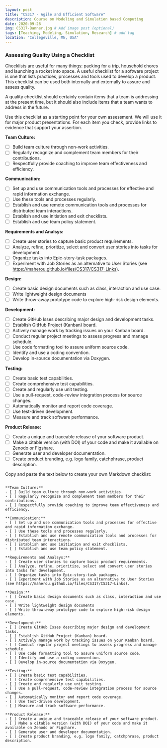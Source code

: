 ```yaml
---
layout: post
title: "CS317 - Agile and Efficient Software"
description: Course on Modeling and Simulation based Computing
date: 2020-09-28
img: CS317-Banner.jpg # Add image post (optional)
tags: [Teaching, Modeling, Simulation, Research] # add tag
location: "Collegeville, MN, USA"
---
```


### Assessing Quality Using a Checklist

Checklists are useful for many things: packing for a trip, household chores and launching a rocket into space.  A useful checklist for a software project is one that lists practices, processes and tools used to develop a product.  This checklist can be used both internally and externally to assure and assess quality.

A quality checklist should certainly contain items that a team is addressing at the present time, but it should also include items that a team wants to address in the future.

Use this checklist as a starting point for your own assessment.  We will use it for major product presentations.  For each item you check, provide links to evidence that support your assertion.

**Team Culture:**
- [ ] Build team culture through non-work activities.
- [ ] Regularly recognize and complement team members for their contributions.
- [ ] Respectfully provide coaching to improve team effectiveness and efficiency.

**Communication:**
- [ ] Set up and use communication tools and processes for effective and rapid information exchange.
- [ ] Use these tools and processes regularly.
- [ ] Establish and use remote communication tools and processes for distributed team interactions.
- [ ] Establish and use initiation and exit checklists.
- [ ] Establish and use team policy statement.

**Requirements and Analsys:**
- [ ] Create user stories to capture basic product requirements.
- [ ] Analyze, refine, prioritize, select and convert user stories into tasks for development.
- [ ] Organize tasks into Epic-story-task packages.
- [ ] Experiment with Job Stories as an alternative to User Stories (see https://maherou.github.io/files/CS317/CS317-Links).

**Design:**
- [ ] Create basic design documents such as class, interaction and use case.
- [ ] Write lightweight design documents
- [ ] Write throw-away prototype code to explore high-risk design elements.

**Development:**
- [ ] Create GitHub Isses describing major design and development tasks.
- [ ] Establish GitHub Project (Kanban) board.
- [ ] Actively manage work by tracking issues on your Kanban board.
- [ ] Conduct regular project meetings to assess progress and manage schedule.
- [ ] Use code formatting tool to assure uniform source code.
- [ ] Identify and use a coding convention.
- [ ] Develop in-source documentation via Doxygen.

**Testing:**
- [ ] Create basic test capabilities.
- [ ] Create comprehensive test capabilities.
- [ ] Create and regularly use unit testing.
- [ ] Use a pull-request, code-review integration process for source changes.
- [ ] Automatically monitor and report code coverage.
- [ ] Use test-driven development.
- [ ] Measure and track software performance.

**Product Release:**
- [ ] Create a unique and traceable release of your software product.
- [ ] Make a citable version (with DOI) of your code and make it available on Zenodo or Figshare.
- [ ] Generate user and developer documentation.
- [ ] Create product branding, e.g. logo family, catchphrase, product description.

Copy and paste the text below to create your own Markdown checklist:

```

**Team Culture:**
- [ ] Build team culture through non-work activities.
- [ ] Regularly recognize and complement team members for their contributions.
- [ ] Respectfully provide coaching to improve team effectiveness and efficiency.

**Communication:**
- [ ] Set up and use communication tools and processes for effective and rapid information exchange.
- [ ] Use these tools and processes regularly.
- [ ] Establish and use remote communication tools and processes for distributed team interactions.
- [ ] Establish and use initiation and exit checklists.
- [ ] Establish and use team policy statement.

**Requirements and Analsys:**
- [ ] Create user stories to capture basic product requirements.
- [ ] Analyze, refine, prioritize, select and convert user stories into tasks for development.
- [ ] Organize tasks into Epic-story-task packages.
- [ ] Experiment with Job Stories as an alternative to User Stories (see https://maherou.github.io/files/CS317/CS317-Links).

**Design:**
- [ ] Create basic design documents such as class, interaction and use case.
- [ ] Write lightweight design documents
- [ ] Write throw-away prototype code to explore high-risk design elements.

**Development:**
- [ ] Create GitHub Isses describing major design and development tasks.
- [ ] Establish GitHub Project (Kanban) board.
- [ ] Actively manage work by tracking issues on your Kanban board.
- [ ] Conduct regular project meetings to assess progress and manage schedule.
- [ ] Use code formatting tool to assure uniform source code.
- [ ] Identify and use a coding convention.
- [ ] Develop in-source documentation via Doxygen.

**Testing:**
- [ ] Create basic test capabilities.
- [ ] Create comprehensive test capabilities.
- [ ] Create and regularly use unit testing.
- [ ] Use a pull-request, code-review integration process for source changes.
- [ ] Automatically monitor and report code coverage.
- [ ] Use test-driven development.
- [ ] Measure and track software performance.

**Product Release:**
- [ ] Create a unique and traceable release of your software product.
- [ ] Make a citable version (with DOI) of your code and make it available on Zenodo or Figshare.
- [ ] Generate user and developer documentation.
- [ ] Create product branding, e.g. logo family, catchphrase, product description.

```
